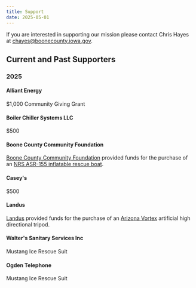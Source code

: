 ```yaml
---
title: Support
date: 2025-05-01
---
```


If you are interested in supporting our mission please contact Chris Hayes at <chayes@boonecounty.iowa.gov>.

## Current and Past Supporters

### 2025

#### Alliant Energy

$1,000 Community Giving Grant

#### Boiler Chiller Systems LLC

$500

#### Boone County Community Foundation

[Boone County Community Foundation](https://www.foundationboonecounty.org/) provided funds for the purchase of an [NRS ASR-155 inflatable rescue boat](/posts/2025/banana-boat).

#### Casey's

$500

#### Landus

[Landus](https://www.landus.ag/) provided funds for the purchase of an [Arizona Vortex](/posts/2025/landus-donation) artificial high directional tripod.

#### Walter's Sanitary Services Inc

Mustang Ice Rescue Suit

#### Ogden Telephone

Mustang Ice Rescue Suit
